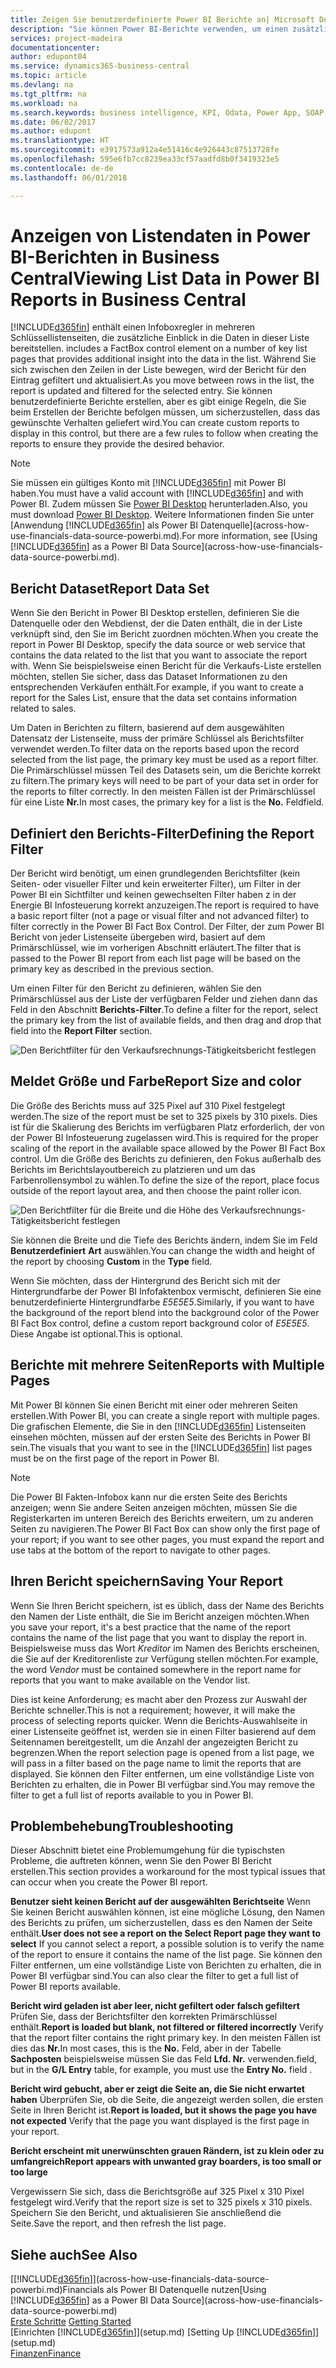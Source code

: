 ```yaml
---
title: Zeigen Sie benutzerdefinierte Power BI Berichte an| Microsoft Docs
description: "Sie können Power BI-Berichte verwenden, um einen zusätzlichen Einblick in Daten in Listen zu gewinnen."
services: project-madeira
documentationcenter: 
author: edupont04
ms.service: dynamics365-business-central
ms.topic: article
ms.devlang: na
ms.tgt_pltfrm: na
ms.workload: na
ms.search.keywords: business intelligence, KPI, Odata, Power App, SOAP, analysis
ms.date: 06/02/2017
ms.author: edupont
ms.translationtype: HT
ms.sourcegitcommit: e3917573a912a4e51416c4e926443c87513728fe
ms.openlocfilehash: 595e6fb7cc8239ea33cf57aadfd8b0f3419323e5
ms.contentlocale: de-de
ms.lasthandoff: 06/01/2018

---
```

# <a name="viewing-list-data-in-power-bi-reports-in-business-central"></a><span data-ttu-id="bb121-103">Anzeigen von Listendaten in Power BI-Berichten in Business Central</span><span class="sxs-lookup"><span data-stu-id="bb121-103">Viewing List Data in Power BI Reports in Business Central</span></span> 
[!INCLUDE[d365fin](includes/d365fin_md.md)]<span data-ttu-id="bb121-104"> enthält einen Infoboxregler in mehreren Schlüssellistenseiten, die zusätzliche Einblick in die Daten in dieser Liste bereitstellen.</span><span class="sxs-lookup"><span data-stu-id="bb121-104"> includes a FactBox control element on a number of key list pages that provides additional insight into the data in the list.</span></span> <span data-ttu-id="bb121-105">Während Sie sich zwischen den Zeilen in der Liste bewegen, wird der Bericht für den Eintrag gefiltert und aktualisiert.</span><span class="sxs-lookup"><span data-stu-id="bb121-105">As you move between rows in the list, the report is updated and filtered for the selected entry.</span></span> <span data-ttu-id="bb121-106">Sie können benutzerdefinierte Berichte erstellen, aber es gibt einige Regeln, die Sie beim Erstellen der Berichte befolgen müssen, um sicherzustellen, dass das gewünschte Verhalten geliefert wird.</span><span class="sxs-lookup"><span data-stu-id="bb121-106">You can create custom reports to display in this control, but there are a few rules to follow when creating the reports to ensure they provide the desired behavior.</span></span>  

> [!NOTE]  
>   <span data-ttu-id="bb121-107">Sie müssen ein gültiges Konto mit [!INCLUDE[d365fin](includes/d365fin_md.md)] mit Power BI haben.</span><span class="sxs-lookup"><span data-stu-id="bb121-107">You must have a valid account with [!INCLUDE[d365fin](includes/d365fin_md.md)] and with Power BI.</span></span> <span data-ttu-id="bb121-108">Zudem müssen Sie [Power BI Desktop](https://powerbi.microsoft.com/en-us/desktop/) herunterladen.</span><span class="sxs-lookup"><span data-stu-id="bb121-108">Also, you must download [Power BI Desktop](https://powerbi.microsoft.com/en-us/desktop/).</span></span> <span data-ttu-id="bb121-109">Weitere Informationen finden Sie unter [Anwendung [!INCLUDE[d365fin](includes/d365fin_md.md)] als Power BI Datenquelle](across-how-use-financials-data-source-powerbi.md).</span><span class="sxs-lookup"><span data-stu-id="bb121-109">For more information, see [Using [!INCLUDE[d365fin](includes/d365fin_md.md)] as a Power BI Data Source](across-how-use-financials-data-source-powerbi.md).</span></span>  

## <a name="report-data-set"></a><span data-ttu-id="bb121-110">Bericht Dataset</span><span class="sxs-lookup"><span data-stu-id="bb121-110">Report Data Set</span></span>
<span data-ttu-id="bb121-111">Wenn Sie den Bericht in Power BI Desktop erstellen, definieren Sie die Datenquelle oder den Webdienst, der die Daten enthält, die in der Liste verknüpft sind, den Sie im Bericht zuordnen möchten.</span><span class="sxs-lookup"><span data-stu-id="bb121-111">When you create the report in Power BI Desktop, specify the data source or web service that contains the data related to the list that you want to associate the report with.</span></span> <span data-ttu-id="bb121-112">Wenn Sie beispielsweise einen Bericht für die Verkaufs-Liste erstellen möchten, stellen Sie sicher, dass das Dataset Informationen zu den entsprechenden Verkäufen enthält.</span><span class="sxs-lookup"><span data-stu-id="bb121-112">For example, if you want to create a report for the Sales List, ensure that the data set contains information related to sales.</span></span>  

<span data-ttu-id="bb121-113">Um Daten in Berichten zu filtern, basierend auf dem ausgewählten Datensatz der Listenseite, muss der primäre Schlüssel als Berichtsfilter verwendet werden.</span><span class="sxs-lookup"><span data-stu-id="bb121-113">To filter data on the reports based upon the record selected from the list page, the primary key must be used as a report filter.</span></span> <span data-ttu-id="bb121-114">Die Primärschlüssel müssen Teil des Datasets sein, um die Berichte korrekt zu filtern.</span><span class="sxs-lookup"><span data-stu-id="bb121-114">The primary keys will need to be part of your data set in order for the reports to filter correctly.</span></span> <span data-ttu-id="bb121-115">In den meisten Fällen ist der Primärschlüssel für eine Liste **Nr.**</span><span class="sxs-lookup"><span data-stu-id="bb121-115">In most cases, the primary key for a list is the **No.**</span></span> <span data-ttu-id="bb121-116">Feld</span><span class="sxs-lookup"><span data-stu-id="bb121-116">field.</span></span>  

## <a name="defining-the-report-filter"></a><span data-ttu-id="bb121-117">Definiert den Berichts-Filter</span><span class="sxs-lookup"><span data-stu-id="bb121-117">Defining the Report Filter</span></span>
<span data-ttu-id="bb121-118">Der Bericht wird benötigt, um einen grundlegenden Berichtsfilter (kein Seiten- oder visueller Filter und kein erweiterter Filter), um Filter in der Power BI ein Sichtfilter und keinen gewechselten Filter haben z in der Energie BI Infosteuerung korrekt anzuzeigen.</span><span class="sxs-lookup"><span data-stu-id="bb121-118">The report is required to have a basic report filter (not a page or visual filter and not advanced filter) to filter correctly in the Power BI Fact Box Control.</span></span> <span data-ttu-id="bb121-119">Der Filter, der zum Power BI Bericht von jeder Listenseite übergeben wird, basiert auf dem Primärschlüssel, wie im vorherigen Abschnitt erläutert.</span><span class="sxs-lookup"><span data-stu-id="bb121-119">The filter that is passed to the Power BI report from each list page will be based on the primary key as described in the previous section.</span></span>  

<span data-ttu-id="bb121-120">Um einen Filter für den Bericht zu definieren, wählen Sie den Primärschlüssel aus der Liste der verfügbaren Felder und ziehen dann das Feld in den Abschnitt **Berichts-Filter**.</span><span class="sxs-lookup"><span data-stu-id="bb121-120">To define a filter for the report, select the primary key from the list of available fields, and then drag and drop that field into the **Report Filter** section.</span></span>  

![Den Berichtfilter für den Verkaufsrechnungs-Tätigkeitsbericht festlegen](./media/across-how-use-powerbi-reports-factbox/financials-powerbi-report-filter.png)

## <a name="report-size-and-color"></a><span data-ttu-id="bb121-122">Meldet Größe und Farbe</span><span class="sxs-lookup"><span data-stu-id="bb121-122">Report Size and color</span></span>
<span data-ttu-id="bb121-123">Die Größe des Berichts muss auf 325 Pixel auf 310 Pixel festgelegt werden.</span><span class="sxs-lookup"><span data-stu-id="bb121-123">The size of the report must be set to 325 pixels by 310 pixels.</span></span> <span data-ttu-id="bb121-124">Dies ist für die Skalierung des Berichts im verfügbaren Platz erforderlich, der von der Power BI Infosteuerung zugelassen wird.</span><span class="sxs-lookup"><span data-stu-id="bb121-124">This is required for the proper scaling of the report in the available space allowed by the Power BI Fact Box control.</span></span> <span data-ttu-id="bb121-125">Um die Größe des Berichts zu definieren, den Fokus außerhalb des Berichts im Berichtslayoutbereich zu platzieren und um das Farbenrollensymbol zu wählen.</span><span class="sxs-lookup"><span data-stu-id="bb121-125">To define the size of the report, place focus outside of the report layout area, and then choose the paint roller icon.</span></span>

![Den Berichtfilter für die Breite und die Höhe des Verkaufsrechnungs-Tätigkeitsbericht festlegen](./media/across-how-use-powerbi-reports-factbox/financials-powerbi-report-sizing.png)

<span data-ttu-id="bb121-127">Sie können die Breite und die Tiefe des Berichts ändern, indem Sie im Feld **Benutzerdefiniert** **Art** auswählen.</span><span class="sxs-lookup"><span data-stu-id="bb121-127">You can change the width and height of the report by choosing **Custom** in the **Type** field.</span></span>

<span data-ttu-id="bb121-128">Wenn Sie möchten, dass der Hintergrund des Bericht sich mit der Hintergrundfarbe der Power BI Infofaktenbox vermischt, definieren Sie eine benutzerdefinierte Hintergrundfarbe *E5E5E5*.</span><span class="sxs-lookup"><span data-stu-id="bb121-128">Similarly, if you want to have the background of the report blend into the background color of the Power BI Fact Box control, define a custom report background color of *E5E5E5*.</span></span> <span data-ttu-id="bb121-129">Diese Angabe ist optional.</span><span class="sxs-lookup"><span data-stu-id="bb121-129">This is optional.</span></span>  

## <a name="reports-with-multiple-pages"></a><span data-ttu-id="bb121-130">Berichte mit mehrere Seiten</span><span class="sxs-lookup"><span data-stu-id="bb121-130">Reports with Multiple Pages</span></span>
<span data-ttu-id="bb121-131">Mit Power BI können Sie einen Bericht mit einer oder mehreren Seiten erstellen.</span><span class="sxs-lookup"><span data-stu-id="bb121-131">With Power BI, you can create a single report with multiple pages.</span></span> <span data-ttu-id="bb121-132">Die grafischen Elemente, die Sie in den [!INCLUDE[d365fin](includes/d365fin_md.md)] Listenseiten einsehen möchten, müssen auf der ersten Seite des Berichts in Power BI sein.</span><span class="sxs-lookup"><span data-stu-id="bb121-132">The visuals that you want to see in the [!INCLUDE[d365fin](includes/d365fin_md.md)] list pages must be on the first page of the report in Power BI.</span></span>  

> [!NOTE]  
>  <span data-ttu-id="bb121-133">Die Power BI Fakten-Infobox kann nur die ersten Seite des Berichts anzeigen; wenn Sie andere Seiten anzeigen möchten, müssen Sie die Registerkarten im unteren Bereich des Berichts erweitern, um zu anderen Seiten zu navigieren.</span><span class="sxs-lookup"><span data-stu-id="bb121-133">The Power BI Fact Box can show only the first page of your report; if you want to see other pages, you must expand the report and use tabs at the bottom of the report to navigate to other pages.</span></span>  

## <a name="saving-your-report"></a><span data-ttu-id="bb121-134">Ihren Bericht speichern</span><span class="sxs-lookup"><span data-stu-id="bb121-134">Saving Your Report</span></span>

<span data-ttu-id="bb121-135">Wenn Sie Ihren Bericht speichern, ist es üblich, dass der Name des Berichts den Namen der Liste enthält, die Sie im Bericht anzeigen möchten.</span><span class="sxs-lookup"><span data-stu-id="bb121-135">When you save your report, it's a best practice that the name of the report contains the name of the list page that you want to display the report in.</span></span> <span data-ttu-id="bb121-136">Beispielsweise muss das Wort *Kreditor* im Namen des Berichts erscheinen, die Sie auf der Kreditorenliste zur Verfügung stellen möchten.</span><span class="sxs-lookup"><span data-stu-id="bb121-136">For example, the word *Vendor* must be contained somewhere in the report name for reports that you want to make available on the Vendor list.</span></span>  

<span data-ttu-id="bb121-137">Dies ist keine Anforderung; es macht aber den Prozess zur Auswahl der Berichte schneller.</span><span class="sxs-lookup"><span data-stu-id="bb121-137">This is not a requirement; however, it will make the process of selecting reports quicker.</span></span> <span data-ttu-id="bb121-138">Wenn die Berichts-Auswahlseite in einer Listenseite geöffnet ist, werden sie in einen Filter basierend auf dem Seitennamen bereitgestellt, um die Anzahl der angezeigten Bericht zu begrenzen.</span><span class="sxs-lookup"><span data-stu-id="bb121-138">When the report selection page is opened from a list page, we will pass in a filter based on the page name to limit the reports that are displayed.</span></span>  <span data-ttu-id="bb121-139">Sie können den Filter entfernen, um eine vollständige Liste von Berichten zu erhalten, die in Power BI verfügbar sind.</span><span class="sxs-lookup"><span data-stu-id="bb121-139">You may remove the filter to get a full list of reports available to you in Power BI.</span></span>  

## <a name="troubleshooting"></a><span data-ttu-id="bb121-140">Problembehebung</span><span class="sxs-lookup"><span data-stu-id="bb121-140">Troubleshooting</span></span>
<span data-ttu-id="bb121-141">Dieser Abschnitt bietet eine Problemumgehung für die typischsten Probleme, die auftreten können, wenn Sie den Power BI Bericht erstellen.</span><span class="sxs-lookup"><span data-stu-id="bb121-141">This section provides a workaround for the most typical issues that can occur when you create the Power BI report.</span></span>  

<span data-ttu-id="bb121-142">**Benutzer sieht keinen Bericht auf der ausgewählten Berichtseite** Wenn Sie keinen Bericht auswählen können, ist eine mögliche Lösung, den Namen des Berichts zu prüfen, um sicherzustellen, dass es den Namen der Seite enthält.</span><span class="sxs-lookup"><span data-stu-id="bb121-142">**User does not see a report on the Select Report page they want to select** If you cannot select a report, a possible solution is to verify the name of the report to ensure it contains the name of the list page.</span></span> <span data-ttu-id="bb121-143">Sie können den Filter entfernen, um eine vollständige Liste von Berichten zu erhalten, die in Power BI verfügbar sind.</span><span class="sxs-lookup"><span data-stu-id="bb121-143">You can also clear the filter to get a full list of Power BI reports available.</span></span>  

<span data-ttu-id="bb121-144">**Bericht wird geladen ist aber leer, nicht gefiltert oder falsch gefiltert** Prüfen Sie, dass der Berichtsfilter den korrekten Primärschlüssel enthält.</span><span class="sxs-lookup"><span data-stu-id="bb121-144">**Report is loaded but blank, not filtered or filtered incorrectly** Verify that the report filter contains the right primary key.</span></span> <span data-ttu-id="bb121-145">In den meisten Fällen ist dies das **Nr.**</span><span class="sxs-lookup"><span data-stu-id="bb121-145">In most cases, this is the **No.**</span></span> <span data-ttu-id="bb121-146">Feld, aber in der Tabelle **Sachposten** beispielsweise müssen Sie das Feld **Lfd. Nr.** verwenden.</span><span class="sxs-lookup"><span data-stu-id="bb121-146">field, but in the **G/L Entry** table, for example, you must use the **Entry No.** field  .</span></span>

<span data-ttu-id="bb121-147">**Bericht wird gebucht, aber er zeigt die Seite an, die Sie nicht erwartet haben** Überprüfen Sie, ob die Seite, die angezeigt werden sollen, die ersten Seite in Ihren Bericht ist.</span><span class="sxs-lookup"><span data-stu-id="bb121-147">**Report is loaded, but it shows the page you have not expected** Verify that the page you want displayed is the first page in your report.</span></span>  

<span data-ttu-id="bb121-148">**Bericht erscheint mit unerwünschten grauen Rändern, ist zu klein oder zu umfangreich**</span><span class="sxs-lookup"><span data-stu-id="bb121-148">**Report appears with unwanted gray boarders, is too small or too large**</span></span>

<span data-ttu-id="bb121-149">Vergewissern Sie sich, dass die Berichtsgröße auf 325 Pixel x 310 Pixel festgelegt wird.</span><span class="sxs-lookup"><span data-stu-id="bb121-149">Verify that the report size is set to 325 pixels x 310 pixels.</span></span> <span data-ttu-id="bb121-150">Speichern Sie den Bericht, und aktualisieren Sie anschließend die Seite.</span><span class="sxs-lookup"><span data-stu-id="bb121-150">Save the report, and then refresh the list page.</span></span>  

## <a name="see-also"></a><span data-ttu-id="bb121-151">Siehe auch</span><span class="sxs-lookup"><span data-stu-id="bb121-151">See Also</span></span>
<span data-ttu-id="bb121-152">[[!INCLUDE[d365fin](includes/d365fin_md.md)]](across-how-use-financials-data-source-powerbi.md)Financials als Power BI Datenquelle nutzen</span><span class="sxs-lookup"><span data-stu-id="bb121-152">[Using [!INCLUDE[d365fin](includes/d365fin_md.md)] as a Power BI Data Source](across-how-use-financials-data-source-powerbi.md)</span></span>  
<span data-ttu-id="bb121-153">[Erste Schritte](product-get-started.md)  </span><span class="sxs-lookup"><span data-stu-id="bb121-153">[Getting Started](product-get-started.md)  </span></span>  
<span data-ttu-id="bb121-154">[Einrichten [!INCLUDE[d365fin](includes/d365fin_md.md)]](setup.md)  </span><span class="sxs-lookup"><span data-stu-id="bb121-154">[Setting Up [!INCLUDE[d365fin](includes/d365fin_md.md)]](setup.md)  </span></span>  
[<span data-ttu-id="bb121-155">Finanzen</span><span class="sxs-lookup"><span data-stu-id="bb121-155">Finance</span></span>](finance.md)  

